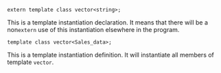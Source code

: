     extern template class vector<string>;

This is a template instantiation declaration. It means that there will be a non`extern` use of this instantiation elsewhere in the program.

    template class vector<Sales_data>;

This is a template instantiation definition. It will instantiate all members of template `vector`.
